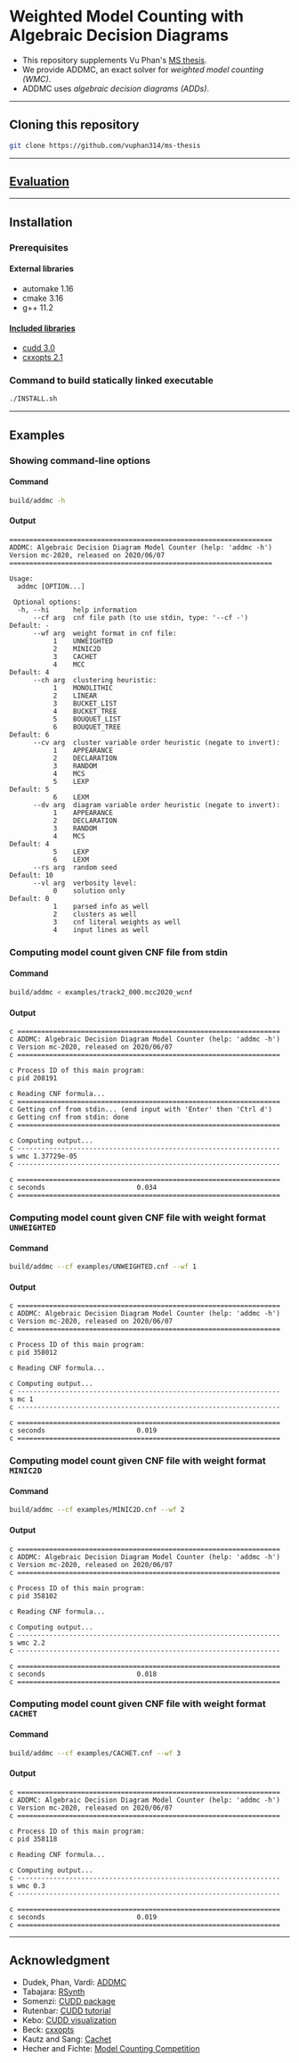 # Weighted Model Counting with Algebraic Decision Diagrams
- This repository supplements Vu Phan's [MS thesis](https://scholarship.rice.edu/handle/1911/107761).
- We provide ADDMC, an exact solver for *weighted model counting (WMC)*.
- ADDMC uses *algebraic decision diagrams (ADDs)*.

--------------------------------------------------------------------------------

## Cloning this repository
```bash
git clone https://github.com/vuphan314/ms-thesis
```

--------------------------------------------------------------------------------

## [Evaluation](./eval/)

--------------------------------------------------------------------------------

## Installation

### Prerequisites
#### External libraries
- automake 1.16
- cmake 3.16
- g++ 11.2
#### [Included libraries](./addmc/libraries/)
- [cudd 3.0](https://github.com/vuphan314/cudd)
- [cxxopts 2.1](https://github.com/jarro2783/cxxopts)

### Command to build statically linked executable
```bash
./INSTALL.sh
```

--------------------------------------------------------------------------------

## Examples

### Showing command-line options
#### Command
```bash
build/addmc -h
```
#### Output
```
==================================================================
ADDMC: Algebraic Decision Diagram Model Counter (help: 'addmc -h')
Version mc-2020, released on 2020/06/07
==================================================================

Usage:
  addmc [OPTION...]

 Optional options:
  -h, --hi      help information
      --cf arg  cnf file path (to use stdin, type: '--cf -')      Default: -
      --wf arg  weight format in cnf file:
           1    UNWEIGHTED
           2    MINIC2D
           3    CACHET
           4    MCC                                               Default: 4
      --ch arg  clustering heuristic:
           1    MONOLITHIC
           2    LINEAR
           3    BUCKET_LIST
           4    BUCKET_TREE
           5    BOUQUET_LIST
           6    BOUQUET_TREE                                      Default: 6
      --cv arg  cluster variable order heuristic (negate to invert):
           1    APPEARANCE
           2    DECLARATION
           3    RANDOM
           4    MCS
           5    LEXP                                              Default: 5
           6    LEXM
      --dv arg  diagram variable order heuristic (negate to invert):
           1    APPEARANCE
           2    DECLARATION
           3    RANDOM
           4    MCS                                               Default: 4
           5    LEXP
           6    LEXM
      --rs arg  random seed                                       Default: 10
      --vl arg  verbosity level:
           0    solution only                                     Default: 0
           1    parsed info as well
           2    clusters as well
           3    cnf literal weights as well
           4    input lines as well
```

### Computing model count given CNF file from stdin
#### Command
```bash
build/addmc < examples/track2_000.mcc2020_wcnf
```
#### Output
```
c ==================================================================
c ADDMC: Algebraic Decision Diagram Model Counter (help: 'addmc -h')
c Version mc-2020, released on 2020/06/07
c ==================================================================

c Process ID of this main program:
c pid 208191

c Reading CNF formula...
c ==================================================================
c Getting cnf from stdin... (end input with 'Enter' then 'Ctrl d')
c Getting cnf from stdin: done
c ==================================================================

c Computing output...
c ------------------------------------------------------------------
s wmc 1.37729e-05
c ------------------------------------------------------------------

c ==================================================================
c seconds                       0.034
c ==================================================================
```

### Computing model count given CNF file with weight format `UNWEIGHTED`
#### Command
```bash
build/addmc --cf examples/UNWEIGHTED.cnf --wf 1
```
#### Output
```
c ==================================================================
c ADDMC: Algebraic Decision Diagram Model Counter (help: 'addmc -h')
c Version mc-2020, released on 2020/06/07
c ==================================================================

c Process ID of this main program:
c pid 358012

c Reading CNF formula...

c Computing output...
c ------------------------------------------------------------------
s mc 1
c ------------------------------------------------------------------

c ==================================================================
c seconds                       0.019
c ==================================================================
```

### Computing model count given CNF file with weight format `MINIC2D`
#### Command
```bash
build/addmc --cf examples/MINIC2D.cnf --wf 2
```
#### Output
```
c ==================================================================
c ADDMC: Algebraic Decision Diagram Model Counter (help: 'addmc -h')
c Version mc-2020, released on 2020/06/07
c ==================================================================

c Process ID of this main program:
c pid 358102

c Reading CNF formula...

c Computing output...
c ------------------------------------------------------------------
s wmc 2.2
c ------------------------------------------------------------------

c ==================================================================
c seconds                       0.018
c ==================================================================
```

### Computing model count given CNF file with weight format `CACHET`
#### Command
```bash
build/addmc --cf examples/CACHET.cnf --wf 3
```
#### Output
```
c ==================================================================
c ADDMC: Algebraic Decision Diagram Model Counter (help: 'addmc -h')
c Version mc-2020, released on 2020/06/07
c ==================================================================

c Process ID of this main program:
c pid 358118

c Reading CNF formula...

c Computing output...
c ------------------------------------------------------------------
s wmc 0.3
c ------------------------------------------------------------------

c ==================================================================
c seconds                       0.019
c ==================================================================
```

--------------------------------------------------------------------------------

## Acknowledgment
- Dudek, Phan, Vardi: [ADDMC](https://github.com/vardigroup/ADDMC)
- Tabajara: [RSynth](https://bitbucket.org/lucas-mt/rsynth)
- Somenzi: [CUDD package](https://github.com/ivmai/cudd)
- Rutenbar: [CUDD tutorial](http://db.zmitac.aei.polsl.pl/AO/dekbdd/F01-CUDD.pdf)
- Kebo: [CUDD visualization](https://davidkebo.com/cudd#cudd6)
- Beck: [cxxopts](https://github.com/jarro2783/cxxopts)
- Kautz and Sang: [Cachet](https://henrykautz.com/Cachet/)
- Hecher and Fichte: [Model Counting Competition](https://mccompetition.org/2020/mc_format)
